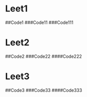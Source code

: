 # Leet1
##Code1
###Code11
###Code111

# Leet2
##Code2
###Code22
####Code222

# Leet3
##Code3
###Code33
####Code333
